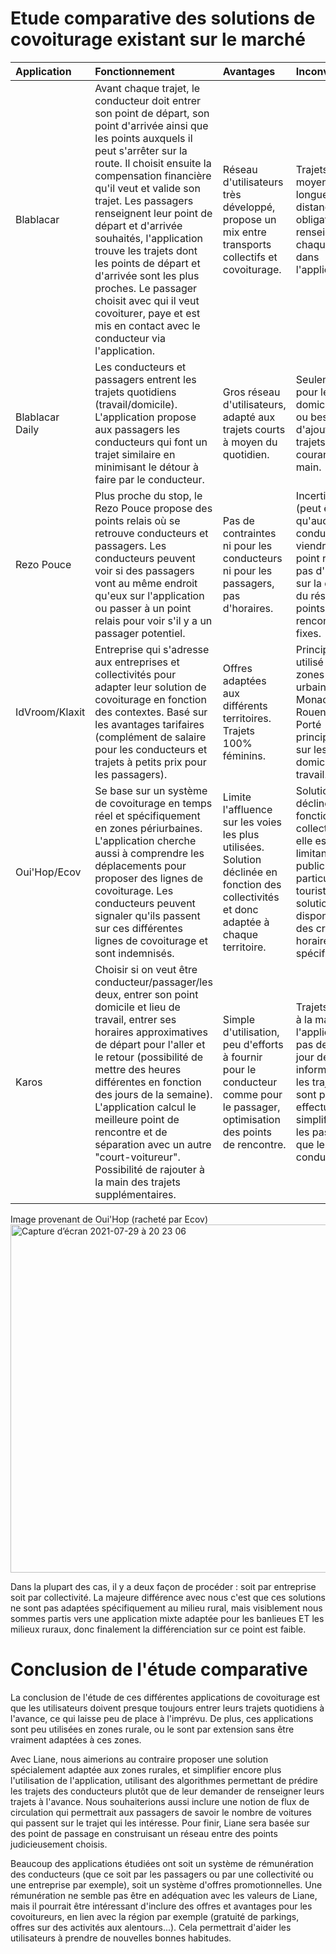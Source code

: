 # Etude comparative des solutions de covoiturage existant sur le marché 

| Application | Fonctionnement | Avantages | Inconvénients |
|:-----------|:-----------|:-----------| :----------- |
|Blablacar | Avant chaque trajet, le conducteur doit entrer son point de départ, son point d'arrivée ainsi que les points auxquels il peut s'arrêter sur la route. Il choisit ensuite la compensation financière qu'il veut et valide son trajet. Les passagers renseignent leur point de départ et d'arrivée souhaités, l'application trouve les trajets dont les points de départ et d'arrivée sont les plus proches. Le passager choisit avec qui il veut covoiturer, paye et est mis en contact avec le conducteur via l'application. | Réseau d'utilisateurs très développé, propose un mix entre transports collectifs et covoiturage.|Trajets moyenne à longue distance, obligation de renseigner chaque trajet dans l'application.  |
|Blablacar Daily | Les conducteurs et passagers entrent les trajets quotidiens (travail/domicile). L'application propose aux passagers les conducteurs qui font un trajet similaire en minimisant le détour à faire par le conducteur. |Gros réseau d'utilisateurs, adapté aux trajets courts à moyen du quotidien. |Seulement pour les trajets domicile/travail ou besoin d'ajouter les trajets moins courants à la main.  |
|Rezo Pouce | Plus proche du stop, le Rezo Pouce propose des points relais où se retrouve conducteurs et passagers. Les conducteurs peuvent voir si des passagers vont au même endroit qu'eux sur l'application ou passer à un point relais pour voir s'il y a un passager potentiel. | Pas de contraintes ni pour les conducteurs ni pour les passagers, pas d'horaires. |Incertitude (peut être qu'aucun conducteur ne viendra au point relais), pas d'indice sur la qualité du réseau, points de rencontre fixes. |
|IdVroom/Klaxit | Entreprise qui s'adresse aux entreprises et collectivités pour adapter leur solution de covoiturage en fonction des contextes. Basé sur les avantages tarifaires (complément de salaire pour les conducteurs et trajets à petits prix pour les passagers). | Offres adaptées aux différents territoires. Trajets 100% féminins. |Principalement utilisé en zones péri-urbaine (Metz, Monaco, Rouen...), Porté principalement sur les trajets domicile-travail. |
|Oui'Hop/Ecov | Se base sur un système de covoiturage en temps réel et spécifiquement en zones périurbaines. L'application cherche aussi à comprendre les déplacements pour proposer des lignes de covoiturage. Les conducteurs peuvent signaler qu'ils passent sur ces différentes lignes de covoiturage et sont indemnisés. | Limite l'affluence sur les voies les plus utilisées. Solution déclinée en fonction des collectivités et donc adaptée à chaque territoire.| Solution déclinée en fonction des collectivités où elle est utilisée limitant le public (en particulier touristique), solution disponible sur des créneaux horaires spécifiques. |
|Karos | Choisir si on veut être conducteur/passager/les deux, entrer son point domicile et lieu de travail, entrer ses horaires approximatives de départ pour l'aller et le retour (possibilité de mettre des heures différentes en fonction des jours de la semaine). L'application calcul le meilleure point de rencontre et de séparation avec un autre "court-voitureur". Possibilité de rajouter à la main des trajets supplémentaires. | Simple d'utilisation, peu d'efforts à fournir pour le conducteur comme pour le passager, optimisation des points de rencontre. | Trajets à entrer à la main dans l'application, pas de mise à jour des informations si les trajets ne sont plus effectués, plus simplifié pour les passagers que les conducteurs |


Image provenant de Oui'Hop (racheté par Ecov) 
<img width="557" alt="Capture d’écran 2021-07-29 à 20 23 06" src="https://user-images.githubusercontent.com/85169666/127545619-712ab7c7-2519-4e83-9590-45c691f24d1d.png">


Dans la plupart des cas, il y a deux façon de procéder : soit par entreprise soit par collectivité. 
La majeure différence avec nous c'est que ces solutions ne sont pas adaptées spécifiquement au milieu rural, mais visiblement nous sommes partis vers une application mixte adaptée pour les banlieues ET les milieux ruraux, donc finalement la différenciation sur ce point est faible. 

# Conclusion de l'étude comparative

La conclusion de l'étude de ces différentes applications de covoiturage est que les utilisateurs doivent presque toujours entrer leurs trajets quotidiens à l'avance, ce qui laisse peu de place à l'imprévu. De plus, ces applications sont peu utilisées en zones rurale, ou le sont par extension sans être vraiment adaptées à ces zones.

Avec Liane, nous aimerions au contraire proposer une solution spécialement adaptée aux zones rurales, et simplifier encore plus l'utilisation de l'application, utilisant des algorithmes permettant de prédire les trajets des conducteurs plutôt que de leur demander de renseigner leurs trajets à l'avance. Nous souhaiterions aussi inclure une notion de flux de circulation qui permettrait aux passagers de savoir le nombre de voitures qui passent sur le trajet qui les intéresse. Pour finir, Liane sera basée sur des point de passage en construisant un réseau entre des points judicieusement choisis. 

Beaucoup des applications étudiées ont soit un système de rémunération des conducteurs (que ce soit par les passagers ou par une collectivité ou une entreprise par exemple), soit un système d'offres promotionnelles. Une rémunération ne semble pas être en adéquation avec les valeurs de Liane, mais il pourrait être intéressant d'inclure des offres et avantages pour les covoitureurs, en lien avec la région par exemple (gratuité de parkings, offres sur des activités aux alentours...). Cela permettrait d'aider les utilisateurs à prendre de nouvelles bonnes habitudes.
